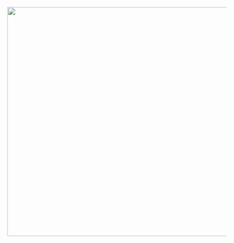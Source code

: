 <p align="center">
  <img width="750" height="525" src="https://user-images.githubusercontent.com/98710900/203856657-987c637b-72c4-4044-a3a8-2e449d353800.png">
</p>

